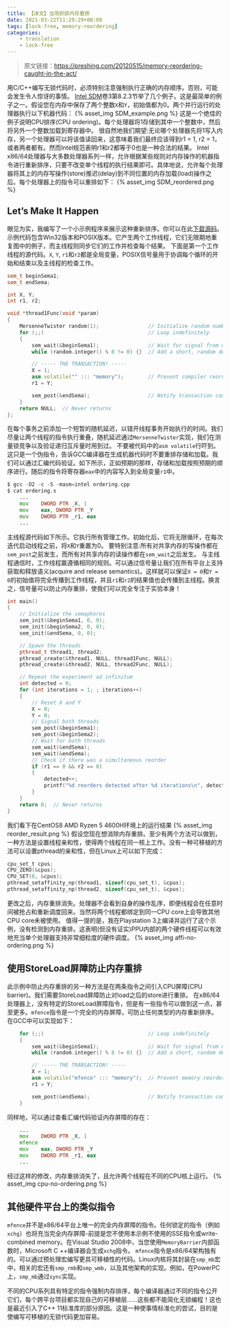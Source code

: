```yaml
---
title: 【译文】当场抓获内存重排
date: 2021-03-22T11:29:29+08:00
tags: [lock-free, memory-reordering]
categories:
    - translation
    - lock-free
---
```


> 原文链接：https://preshing.com/20120515/memory-reordering-caught-in-the-act/

用C/C++编写无锁代码时，必须特别注意强制执行正确的内存顺序。否则，可能会发生令人惊讶的事情。
[Intel SDM](http://www.intel.com/content/www/us/en/processors/architectures-software-developer-manuals.html)卷3第8.2.3节举了几个例子。这是最简单的例子之一。假设您在内存中保存了两个整数`X`和`Y`，初始值都为0。两个并行运行的处理器执行以下机器代码：
{% asset_img SDM_example.png %}
这是一个绝佳的例子说明CPU排序(CPU ordering)。每个处理器将1存储到其中一个整数中，然后将另外一个整数加载到寄存器中。
很自然地我们期望:无论哪个处理器先将1写入内存，另一个处理器可以将该值读回来，这意味着我们最终应该得到r1 = 1, r2 = 1，或者两者都有。然而Intel规范表明r1和r2都等于0也是一种合法的结果。
Intel x86/64处理器与大多数处理器系列一样，允许根据某些规则对内存操作的机器指令进行重新排序，只要不改变单个线程的执行结果即可。具体地说，允许每个处理器将其上的内存写操作(store)推迟(delay)到不同位置的内存加载(load)操作之后。每个处理器上的指令可以重排如下：
{% asset_img SDM_reordered.png %}

## Let’s Make It Happen
眼见为实，我编写了一个小示例程序来展示这种重新排序。你可以在此[下载源码](https://github.com/system-thoughts/blog-code-collections/tree/master/lock-free/ordering)。
示例代码包含Win32版本和POSIX版本。它产生两个工作线程，它们无限期地重复图中的例子，而主线程则同步它们的工作并检查每个结果。
下面是第一个工作线程的源代码。`X`, `Y`, `r1`和`r2`都是全局变量，POSIX信号量用于协调每个循环的开始和结束以及主线程的检查工作。
```c++
sem_t beginSema1;
sem_t endSema;

int X, Y;
int r1, r2;

void *thread1Func(void *param)
{
    MersenneTwister random(1);                // Initialize random number generator
    for (;;)                                  // Loop indefinitely
    {
        sem_wait(&beginSema1);                // Wait for signal from main thread
        while (random.integer() % 8 != 0) {}  // Add a short, random delay

        // ----- THE TRANSACTION! -----
        X = 1;
        asm volatile("" ::: "memory");        // Prevent compiler reordering
        r1 = Y;

        sem_post(&endSema);                   // Notify transaction complete
    }
    return NULL;  // Never returns
};
```
在每个事务之前添加一个短暂的随机延迟，以错开线程事务开始执行的时间。我们尽量让两个线程的指令执行重叠，随机延迟通过`MersenneTwister`实现，我们在测量锁竞争以及验证递归互斥量时用到过。
不要被代码中的`asm volatile`行吓到。这只是一个伪指令，告诉GCC编译器在生成机器代码时不要重排存储和加载。我们可以通过汇编代码验证。如下所示，正如预期的那样，存储和加载按照预期的顺序进行。随后的指令将寄存器`eax`中的内容写入到全局变量`r1`中。
```asm
$ gcc -O2 -c -S -masm=intel ordering.cpp
$ cat ordering.s
    ...
    mov    DWORD PTR _X, 1
    mov    eax, DWORD PTR _Y
    mov    DWORD PTR _r1, eax
    ...
```
主线程源代码如下所示。它执行所有管理工作。初始化后，它将无限循环，在每次迭代启动线程之前，将`X`和`Y`重置为0。
要特别注意:所有对共享内存的写操作都在`sem_post`之前发生，而所有对共享内存的读操作都在`sem_wait`之后发生。 与主线程通信时，工作线程赢遵循相同的规则。可以通过信号量让我们在所有平台上支持获取和释放语义(acquire and release semantics)。这样就可以保证`X = 0`和`Y = 0`的初始值将完全传播到工作线程，并且`r1`和`r2`的结果值也会传播到主线程。换言之，信号量可以防止内存重排，使我们可以完全专注于实验本身！
```c++
int main()
{
    // Initialize the semaphores
    sem_init(&beginSema1, 0, 0);
    sem_init(&beginSema2, 0, 0);
    sem_init(&endSema, 0, 0);

    // Spawn the threads
    pthread_t thread1, thread2;
    pthread_create(&thread1, NULL, thread1Func, NULL);
    pthread_create(&thread2, NULL, thread2Func, NULL);

    // Repeat the experiment ad infinitum
    int detected = 0;
    for (int iterations = 1; ; iterations++)
    {
        // Reset X and Y
        X = 0;
        Y = 0;
        // Signal both threads
        sem_post(&beginSema1);
        sem_post(&beginSema2);
        // Wait for both threads
        sem_wait(&endSema);
        sem_wait(&endSema);
        // Check if there was a simultaneous reorder
        if (r1 == 0 && r2 == 0)
        {
            detected++;
            printf("%d reorders detected after %d iterations\n", detected, iterations);
        }
    }
    return 0;  // Never returns
}
```
我们看下在CentOS8 AMD Ryzen 5 4600H环境上的运行结果
{% asset_img reorder_result.png %}
假设您现在想消除内存重排。至少有两个方法可以做到，一种方法是设置线程亲和性，使得两个线程在同一核上工作。没有一种可移植的方法可以设置pthread的亲和性，但在Linux上可以如下完成：
```c
cpu_set_t cpus;
CPU_ZERO(&cpus);
CPU_SET(0, &cpus);
pthread_setaffinity_np(thread1, sizeof(cpu_set_t), &cpus);
pthread_setaffinity_np(thread2, sizeof(cpu_set_t), &cpus);
```
更改之后，内存重排消失。处理器不会看到自身的操作乱序，即便线程会在任意时间被抢占和重新调度回来。当然将两个线程都绑定到同一CPU core上会导致其他CPU core未被使用。
值得一提的是，我在Playstation 3上编译并运行了这个示例，没有检测到内存重排。这表明(但没有证实)PPU内部的两个硬件线程可以有效地充当单个处理器支持非常细粒度的硬件调度。
{% asset_img affi-no-ordering.png %}

## 使用StoreLoad屏障防止内存重排
此示例中防止内存重排的另一种方法是在两条指令之间引入CPU屏障(CPU barrier)。我们需要StoreLoad屏障防止对load之后的store进行重排。
在x86/64处理器上，没有特定的StoreLoad屏障指令，但是有一些指令可以做到这一点，甚至更多。`mfence`指令是一个完全的内存屏障，可防止任何类型的内存重新排序。在GCC中可以实现如下：
```c++
    for (;;)                                  // Loop indefinitely
    {
        sem_wait(&beginSema1);                // Wait for signal from main thread
        while (random.integer() % 8 != 0) {}  // Add a short, random delay

        // ----- THE TRANSACTION! -----
        X = 1;
        asm volatile("mfence" ::: "memory");  // Prevent memory reordering
        r1 = Y;

        sem_post(&endSema);                   // Notify transaction complete
    }
```
同样地，可以通过查看汇编代码验证内存屏障的存在：
```asm
    ...
    mov    DWORD PTR _X, 1
    mfence
    mov    eax, DWORD PTR _Y
    mov    DWORD PTR _r1, eax
    ...
```
经过这样的修改，内存重排消失了，且允许两个线程在不同的CPU核上运行。
{% asset_img cpu-no-ordering.png %}

## 其他硬件平台上的类似指令
`mfence`并不是x86/64平台上唯一的完全内存屏障的指令。任何锁定的指令（例如`xchg`）也将充当完全内存屏障-前提是您不使用本示例不使用的SSE指令或write-combined memory。在Visual Studio 2008中，当您使用`MemoryBarrier`内部函数时，Microsoft C ++编译器会生成`xchg`指令。
`mfence`指令是x86/64架构独有的。可以通过预处理宏编写更具可移植性的代码。Linux内核将其封装在`smp_mb`宏中，相关的宏还有`smp_rmb`和`smp_wmb`，以及其他架构的实现。例如，在PowerPC上，`smp_mb`通过`sync`实现。

不同的CPU系列具有特定的指令强制内存排序，每个编译器通过不同的指令公开它们，每个跨平台项目都实现自己的可移植层……这些都不能简化无锁编程！这也是最近引入了C++ 11标准库的部分原因。这是一种使事情标准化的尝试，目的是使编写可移植的无锁代码更加容易。